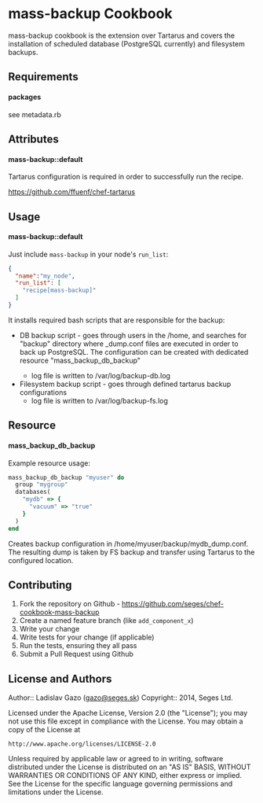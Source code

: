 mass-backup Cookbook
====================
mass-backup cookbook is the extension over Tartarus and covers the installation of scheduled database (PostgreSQL currently) and filesystem backups.


Requirements
------------

#### packages
see metadata.rb

Attributes
----------

#### mass-backup::default

Tartarus configuration is required in order to successfully run the recipe.

https://github.com/ffuenf/chef-tartarus

Usage
-----
#### mass-backup::default
Just include `mass-backup` in your node's `run_list`:

```json
{
  "name":"my_node",
  "run_list": [
    "recipe[mass-backup]"
  ]
}
```

It installs required bash scripts that are responsible for the backup:
- DB backup script - goes through users in the /home, and searches for "backup" directory where <name>_dump.conf files are executed in order to back up PostgreSQL. The configuration can be created with dedicated resource "mass_backup_db_backup"
  - log file is written to /var/log/backup-db.log
- Filesystem backup script - goes through defined tartarus backup configurations
  - log file is written to /var/log/backup-fs.log

Resource
-----

#### mass_backup_db_backup

Example resource usage:

```ruby
mass_backup_db_backup "myuser" do
  group "mygroup"
  databases(
    "mydb" => {
      "vacuum" => "true"
    }
  )
end
```

Creates backup configuration in /home/myuser/backup/mydb_dump.conf. The resulting dump is taken by FS backup and transfer using Tartarus to the configured location.


Contributing
------------

1. Fork the repository on Github - https://github.com/seges/chef-cookbook-mass-backup
2. Create a named feature branch (like `add_component_x`)
3. Write your change
4. Write tests for your change (if applicable)
5. Run the tests, ensuring they all pass
6. Submit a Pull Request using Github

License and Authors
-------------------
Author:: Ladislav Gazo (<gazo@seges.sk>)
Copyright:: 2014, Seges Ltd.

Licensed under the Apache License, Version 2.0 (the "License");
you may not use this file except in compliance with the License.
You may obtain a copy of the License at

    http://www.apache.org/licenses/LICENSE-2.0

Unless required by applicable law or agreed to in writing, software
distributed under the License is distributed on an "AS IS" BASIS,
WITHOUT WARRANTIES OR CONDITIONS OF ANY KIND, either express or implied.
See the License for the specific language governing permissions and
limitations under the License.

